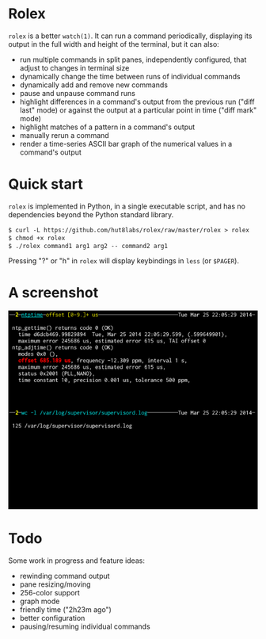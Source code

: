 # Rolex

`rolex` is a better `watch(1)`. It can run a command periodically, displaying
its output in the full width and height of the terminal, but it can also:

* run multiple commands in split panes, independently configured, that adjust
  to changes in terminal size
* dynamically change the time between runs of individual commands
* dynamically add and remove new commands
* pause and unpause command runs
* highlight differences in a command's output from the previous run ("diff
  last" mode) or against the output at a particular point in time ("diff mark"
  mode)
* highlight matches of a pattern in a command's output
* manually rerun a command
* render a time-series ASCII bar graph of the numerical values in a command's
  output


# Quick start

`rolex` is implemented in Python, in a single executable script, and has no
dependencies beyond the Python standard library.

    $ curl -L https://github.com/hut8labs/rolex/raw/master/rolex > rolex
    $ chmod +x rolex
    $ ./rolex command1 arg1 arg2 -- command2 arg1

Pressing "?" or "h" in `rolex` will display keybindings in `less` (or
`$PAGER`).


# A screenshot

![Rolex Screenshot](https://github.com/hut8labs/rolex/blob/master/doc/rolex.png?raw=true)


# Todo

Some work in progress and feature ideas:

* rewinding command output
* pane resizing/moving
* 256-color support
* graph mode
* friendly time ("2h23m ago")
* better configuration
* pausing/resuming individual commands
